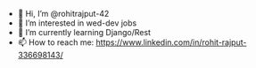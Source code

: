 - 👋 Hi, I’m @rohitrajput-42
- 👀 I’m interested in wed-dev jobs
- 🌱 I’m currently learning Django/Rest
- 📫 How to reach me: https://www.linkedin.com/in/rohit-rajput-336698143/

<!---
rohitrajput-42/rohitrajput-42 is a ✨ special ✨ repository because its `README.md` (this file) appears on your GitHub profile.
You can click the Preview link to take a look at your changes.
--->
